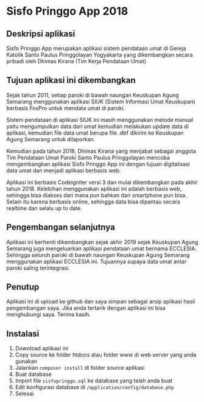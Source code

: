 # Sisfo Pringgo App 2018

## Deskripsi aplikasi

Sisfo Pringgo App merupakan aplikasi sistem pendataan umat di Gereja Katolik Santo Paulus Pringgolayan Yogyakarta yang dikembangkan secara pribadi oleh Dhimas Kirana (Tim Kerja Pendataan Umat)

## Tujuan aplikasi ini dikembangkan

Sejak tahun 2011, setiap paroki di bawah naungan Keuskupan Agung Semarang menggunakan aplikasi SIUK (Sistem Informasi Umat Keuskupan) berbasis FoxPro untuk mendata umat di paroki.

Sistem pendataan di aplikasi SIUK ini masih menggunakan metode manual yaitu mengumpulkan data dari umat kemudian melakukan update data di aplikasi, kemudian file data umat berupa file .dbf dikirim ke Keuskupan Agung Semarang untuk dilaporkan.

Kemudian pada tahun 2018, Dhimas Kirana yang menjabat sebagai anggota Tim Pendataan Umat Paroki Santo Paulus Pringgolayan mencoba mengembangkan aplikasi Sisfo Pringgo App ini dengan tujuan digitalisasi data umat dan menjadi aplikasi berbasis web.

Aplikasi ini berbasis Codeigniter versi 3 dan mulai dikembangkan pada akhir tahun 2018. Kelebihan menggunakan aplikasi ini adalah berbasis web, sehingga bisa diakses dari mana pun bahkan dari smartphone pun bisa. Selain itu karena berbasis online, sehingga data bisa dipantau secara realtime dan selalu up to date.

## Pengembangan selanjutnya

Aplikasi ini berhenti dikembangkan sejak akhir 2019 sejak Keuskupan Agung Semarang juga mengeluarkan aplikasi pendataan umat bernama ECCLESIA. Sehingga seluruh paroki di bawah naungan Keuskupan Agung Semarang menggunakan aplikasi ECCLESIA ini. Tujuannya supaya data umat antar paroki saling terintegrasi.

## Penutup

Aplikasi ini di upload ke github dan saya simpan sebagai arsip aplikasi hasil pengembangan saya. Jika anda tertarik dengan aplikasi ini bisa menghubungi saya. Terima kasih.

## Instalasi

1. Download aplikasi ini
2. Copy source ke folder htdocs atau folder www di web server yang anda gunakan
3. Jalankan `composer install` di folder source aplikasi
4. Buat database
5. Import file `sisfopringgo.sql` ke database yang telah anda buat
6. Edit konfigurasi database di `/application/config/database.php`
7. Selesai.
